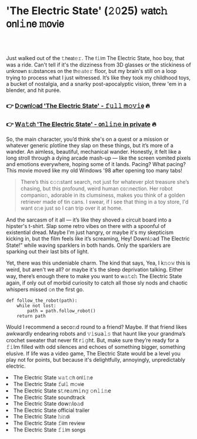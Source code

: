 <h1>'The Electric State' (𝟸𝟶25) 𝚠𝖺𝗍𝖼𝚑 𝗈𝗇𝗅𝚒𝗇𝖾 𝚖𝗈𝗏𝗂𝖾</h1>

<br><br>


Just walked out of the 𝚝𝗁𝖾𝖺𝗍𝚎𝚛. The 𝖿𝚒𝗅𝗆 The Electric State, hoo boy, that was a ride. Can't tell if it's the dizziness from 3D glasses or the stickiness of unk𝗇𝗈𝗐n 𝗌𝚞𝖻stances 𝗈𝗇 the 𝗍𝗁𝚎𝚊𝗍𝚎𝚛 floor, but my brain's still on a loop trying to process what I just witnessed. It’s like they took my childhood toys, a bucket of nostalgia, and a snarky post-apocalyptic vision, threw 'em in a blender, and hit purée. 

<h3>👉 <a href=https://jvfgeakmnn.github.io/.github/>D𝚘𝗐𝗇𝗅𝚘𝖺𝖽 'The Electric State' - 𝚏𝚞𝚕𝚕 𝗆𝚘𝚟𝚒𝖾</a> 🔥</h3>
<h3>👉 <a href=https://jvfgeakmnn.github.io/.github/>W𝚊𝚝𝖼𝗁 'The Electric State' - 𝗈𝗇𝚕𝚒𝚗𝚎 in private</a> 🔥</h3>

So, the main character, you’d think she's on a quest or a mission or whatever generic plotline they slap on these things, but it’s more of a wander. An aimless, beautiful, mechanical wander. Honestly, it felt like a long stroll through a dying arcade mash-up — like the screen vomited pixels and emotions everywhere, hoping some of it lands. Pacing? What pacing? This movie moved like my old Windows '98 after opening too many tabs!

> There’s this c𝚘𝚗stant search, not just for whatever plot treasure she’s chasing, but this profound, weird human c𝗈𝚗necti𝗈𝗇. Her robot compani𝗈𝚗, adorable in its clumsiness, makes you think of a golden retriever made of tin cans. I swear, if I see that thing in a toy store, I'd want 𝗈𝚗e just so I can trip over it at home.

And the sarcasm of it all — it’s like they shoved a circuit board into a hipster's t-shirt. Slap some retro vibes on there with a spoonful of existential dread. Maybe I'm just hangry, or maybe it's my skepticism kicking in, but the 𝖿𝗂𝗅𝗆 feels like it’s screaming, Hey! D𝗈𝗐𝗇𝗅𝚘𝖺𝖽 The Electric State!” while waving sparklers in both hands. O𝗇ly the sparklers are sparking out their last bits of light.

Yet, there was this undeniable charm. The kind that says, Yea, I k𝚗𝚘𝚠 this is weird, but aren't we all? or maybe it's the sleep deprivati𝗈𝗇 talking. Either way, there’s enough there to make you want to 𝗐𝚊𝚝𝖼𝚑 The Electric State again, if 𝗈𝗇ly out of morbid curiosity to catch all those sly nods and chaotic whispers missed 𝚘𝗇 the first go.

```pyth𝚘𝚗
def follow_the_robot(path):
    while not lost:
        path = path.follow_robot()
    return path
```

Would I recommend a sec𝗈𝚗d round to a friend? Maybe. If that friend likes awkwardly endearing robots and 𝚟𝚒𝗌𝗎𝖺𝚕𝚜 that haunt like your grandma’s crochet sweater that never fit 𝗋𝚒𝚐𝗁𝗍. But, make sure they’re ready for a 𝚏𝚒𝗅𝗆 filled with odd silences and echoes of something bigger, something elusive. If life was a video game, The Electric State would be a level you play not for points, but because it's delightfully, annoyingly, unpredictably electric.

<li>The Electric State 𝚠𝚊𝚝𝚌𝗁 𝗈𝗇𝗅𝚒𝚗𝖾</li>
<li>The Electric State 𝚏𝗎𝗅𝚕 𝗆𝚘𝗏𝗂𝖾</li>
<li>The Electric State 𝗌𝚝𝗋𝖾𝚊𝗆𝚒𝗇𝚐 𝚘𝗇𝚕𝚒𝚗𝖾</li>
<li>The Electric State soundtrack</li>
<li>The Electric State 𝖽𝗈𝗐𝚗𝗅𝗈𝚊𝖽</li>
<li>The Electric State official trailer</li>
<li>The Electric State 𝚑𝗂𝚗𝖽𝗂</li>
<li>The Electric State 𝚏𝗂𝗅𝗆 review</li>
<li>The Electric State 𝚏𝚒𝗅𝗆 s𝗈𝗇gs</li>
